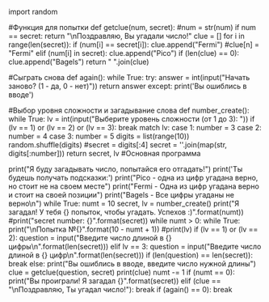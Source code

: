 import random

#Функция для попытки
def getclue(num, secret):
  #num = str(num)
  if num == secret:
    return "\nПоздравляю, Вы угадали число!"
  clue = []
  for i in range(len(secret)):
    if (num[i] == secret[i]):
      clue.append("Fermi")
      #clue[n] = "Fermi"
    elif (num[i] in secret):
      clue.append("Pico")
  if (len(clue) == 0):
    clue.append("Bagels")
  return " ".join(clue)

#Сыграть снова
def again():
  while True:
    try:
      answer = int(input("Начать заново? (1 - да, 0 - нет)"))
      return answer
    except:
      print('Вы ошиблись в вводе')

#Выбор уровня сложности и загадывание слова
def number_create():
  while True:
    lv = int(input("Выберите уровень сложности (от 1 до 3): "))
    if (lv == 1) or (lv == 2) or (lv == 3):
      break
  match lv:
    case 1:
     number = 3
    case 2:
     number = 4
    case 3:
     number = 5
  digits = list(range(10))
  random.shuffle(digits)
  #secret = digits[:4]
  secret = ''.join(map(str, digits[:number]))
  return secret, lv
#Основная программа


print("Я буду загадывать число, попытайся его отгадать!")
print('Ты будешь получать подсказки:')
print("Pico - одна из цифр угадана верно, но стоит не на своем месте")
print("Fermi - Одна из цифр угадана верно и стоит на своей позиции")
print("Bagels - Все цифры угаданы не верно\n")
while True:
  numt = 10
  secret, lv = number_create()
  print("Я загадал! У тебя {} попыток, чтобы угадать. Успехов :)".format(numt))
  #print("secret number: {}".format(secret))
  while numt > 0:
    while True:
      print("\nПопытка №{}".format(10 - numt + 1))
      #print(lv)
      if (lv == 1) or (lv == 2):
        question = input("Введите число длиной в {} цифры\n".format(len(secret)))
      elif lv == 3:
        question = input("Введите число длиной в {} цифр\n".format(len(secret)))
      if (len(question) == len(secret)):
        break
      else:
        print("Вы ошиблись в вводе, введите число нужной длины")
    clue = getclue(question, secret)
    print(clue)
    numt -= 1
    if (numt == 0):
      print("Вы проиграли! Я загадал {}".format(secret))
    elif (clue == "\nПоздравляю, Ты угадал число!"):
      break
  if (again() == 0):
    break
